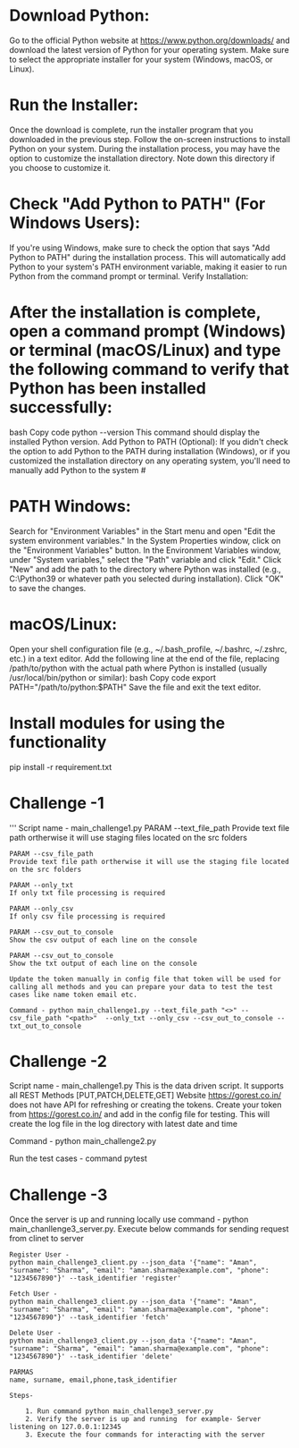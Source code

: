# Download Python:
Go to the official Python website at https://www.python.org/downloads/ and download the latest version of Python for your operating system. Make sure to select the appropriate installer for your system (Windows, macOS, or Linux).

# Run the Installer:
Once the download is complete, run the installer program that you downloaded in the previous step. Follow the on-screen instructions to install Python on your system. During the installation process, you may have the option to customize the installation directory. Note down this directory if you choose to customize it.

# Check "Add Python to PATH" (For Windows Users):
If you're using Windows, make sure to check the option that says "Add Python to PATH" during the installation process. This will automatically add Python to your system's PATH environment variable, making it easier to run Python from the command prompt or terminal.
Verify Installation:

# After the installation is complete, open a command prompt (Windows) or terminal (macOS/Linux) and type the following command to verify that Python has been installed successfully:
bash
Copy code
python --version
This command should display the installed Python version.
Add Python to PATH (Optional):
If you didn't check the option to add Python to the PATH during installation (Windows), or if you customized the installation directory on any operating system, you'll need to manually add Python to the system # 

# PATH Windows:
Search for "Environment Variables" in the Start menu and open "Edit the system environment variables."
In the System Properties window, click on the "Environment Variables" button.
In the Environment Variables window, under "System variables," select the "Path" variable and click "Edit."
Click "New" and add the path to the directory where Python was installed (e.g., C:\Python39 or whatever path you selected during installation).
Click "OK" to save the changes.

# macOS/Linux:
Open your shell configuration file (e.g., ~/.bash_profile, ~/.bashrc, ~/.zshrc, etc.) in a text editor.
Add the following line at the end of the file, replacing /path/to/python with the actual path where Python is installed (usually /usr/local/bin/python or similar):
bash
Copy code
export PATH="/path/to/python:$PATH"
Save the file and exit the text editor.
# Install modules for using the functionality 
pip install -r requirement.txt

# Challenge -1
'''
    Script name - main_challenge1.py
    PARAM --text_file_path
    Provide text file path ortherwise it will use staging files located on the src folders

    PARAM --csv_file_path
    Provide text file path ortherwise it will use the staging file located on the src folders

    PARAM --only_txt
    If only txt file processing is required

    PARAM --only_csv
    If only csv file processing is required

    PARAM --csv_out_to_console
    Show the csv output of each line on the console

    PARAM --csv_out_to_console
    Show the txt output of each line on the console

    Update the token manually in config file that token will be used for calling all methods and you can prepare your data to test the test cases like name token email etc.

    Command - python main_challenge1.py --text_file_path "<>" --csv_file_path "<path>"  --only_txt --only_csv --csv_out_to_console --txt_out_to_console


# Challenge -2 
Script name - main_challenge1.py
This is the data driven script. It supports all REST Methods [PUT,PATCH,DELETE,GET]
Website https://gorest.co.in/   does not have API for refreshing or creating the tokens. Create your token from https://gorest.co.in/ and add in the config file for testing.
This will create the log file in the log directory with latest date and time

Command - python main_challenge2.py

Run the test cases -
command pytest

# Challenge -3
Once the server is up and running locally use command - python main_chanllenge3_server.py. Execute below commands for sending request from clinet to server

    Register User -
    python main_challenge3_client.py --json_data '{"name": "Aman", "surname": "Sharma", "email": "aman.sharma@example.com", "phone": "1234567890"}' --task_identifier 'register'

    Fetch User -
    python main_challenge3_client.py --json_data '{"name": "Aman", "surname": "Sharma", "email": "aman.sharma@example.com", "phone": "1234567890"}' --task_identifier 'fetch'

    Delete User -
    python main_challenge3_client.py --json_data '{"name": "Aman", "surname": "Sharma", "email": "aman.sharma@example.com", "phone": "1234567890"}' --task_identifier 'delete'

    PARMAS
    name, surname, email,phone,task_identifier

    Steps-

        1. Run command python main_challenge3_server.py
        2. Verify the server is up and running  for example- Server listening on 127.0.0.1:12345
        3. Execute the four commands for interacting with the server
